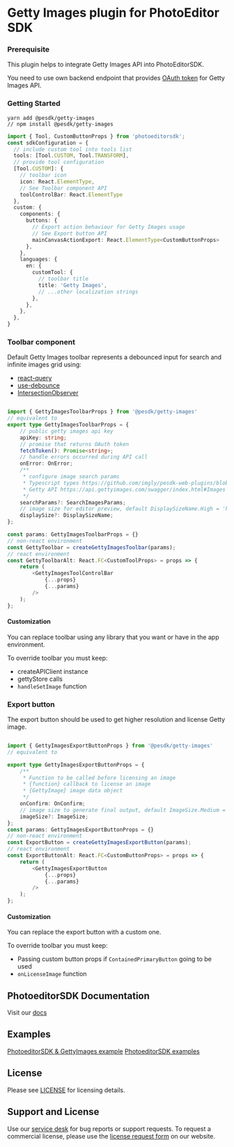 # Getty Images plugin for PhotoEditor SDK

### Prerequisite

This plugin helps to integrate Getty Images API into PhotoEditorSDK.

You need to use own backend endpoint that provides [OAuth token](https://developer.gettyimages.com/docs/oauth-2.0/) for Getty Images API.


### Getting Started

```shell
yarn add @pesdk/getty-images
// npm install @pesdk/getty-images
```


```typescript
import { Tool, CustomButtonProps } from 'photoeditorsdk';
const sdkConfiguration = {
  // include custom tool into tools list
  tools: [Tool.CUSTOM, Tool.TRANSFORM],
  // provide tool configuration
  [Tool.CUSTOM]: {
    // toolbar icon
    icon: React.ElementType,
    // See Toolbar component API
    toolControlBar: React.ElementType 
  },
  custom: {
    components: {
      buttons: {
        // Export action behaviour for Getty Images usage
        // See Export button API
        mainCanvasActionExport: React.ElementType<CustomButtonProps>
      },
    },
    languages: {
      en: {
        customTool: {
          // toolbar title
          title: 'Getty Images',
          // ...other localization strings
        },
      },
    },
  },
}
```

### Toolbar component

Default Getty Images toolbar represents a debounced input for search
and infinite images grid using:

* [react-query](https://github.com/tannerlinsley/react-query)
* [use-debounce](https://github.com/xnimorz/use-debounce)
* [IntersectionObserver](https://developer.mozilla.org/en-US/docs/Web/API/Intersection_Observer_API)

```typescript jsx

import { GettyImagesToolbarProps } from '@pesdk/getty-images'
// equivalent to
export type GettyImagesToolbarProps = {
    // public getty images api key
    apiKey: string;
    // promise that returns OAuth token
    fetchToken(): Promise<string>;
    // handle errors occurred during API call
    onError: OnError;
    /**
     * configure image search params
     * Typescript types https://github.com/imgly/pesdk-web-plugins/blob/main/plugins/getty-images/src/api/searchImages.ts
     * Getty API https://api.gettyimages.com/swagger/index.html#Images
     */
    searchParams?: SearchImagesParams;
    // image size for editor preview, default DisplaySizeName.High = 'high_res_comp'
    displaySize?: DisplaySizeName;
};

const params: GettyImagesToolbarProps = {}
// non-react environment
const GettyToolbar = createGettyImagesToolbar(params);
// react environment
const GettyToolbarAlt: React.FC<CustomToolProps> = props => {
    return (
        <GettyImagesToolControlBar
            {...props}
            {...params}
        />
    );
};
```

#### Customization

You can replace toolbar using any library that you want or have in
the app environment.

To override toolbar you must keep:

* createAPIClient instance
* gettyStore calls
* `handleSetImage` function

### Export button

The export button should be used to get higher resolution and license Getty image.

```typescript jsx

import { GettyImagesExportButtonProps } from '@pesdk/getty-images'
// equivalent to

export type GettyImagesExportButtonProps = {
    /**
     * Function to be called before licensing an image
     * {function} callback to license an image
     * {GettyImage} image data object
     */
    onConfirm: OnConfirm;
    // image size to generate final output, default ImageSize.Medium = 'medium'
    imageSize?: ImageSize;
};
const params: GettyImagesExportButtonProps = {}
// non-react environment
const ExportButton = createGettyImagesExportButton(params);
// react environment
const ExportButtonAlt: React.FC<CustomButtonProps> = props => {
    return (
        <GettyImagesExportButton
            {...props}
            {...params}
        />
    );
};
```

#### Customization

You can replace the export button with a custom one.

To override toolbar you must keep:

* Passing custom button props if `ContainedPrimaryButton` going to be used
* `onLicenseImage` function


## PhotoeditorSDK Documentation
Visit our [docs](https://docs.photoeditorsdk.com)

## Examples
[PhotoeditorSDK & GettyImages example](https://github.com/imgly/pesdk-web-plugins/tree/main/plugins/getty-images/example)
[PhotoeditorSDK examples](https://www.photoeditorsdk.com/)

## License
Please see [LICENSE](https://github.com/imgly/pesdk-web-plugins/tree/main/plugins/getty-images/LICENSE.md) for licensing details.

## Support and License
Use our [service desk](https://support.photoeditorsdk.com) for bug reports or support requests. To request a commercial license, please use the [license request form](https://www.photoeditorsdk.com/pricing) on our website.
